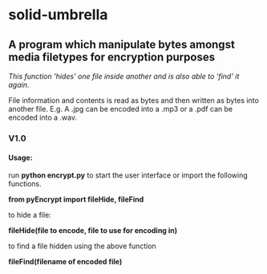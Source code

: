 # solid-umbrella
## A program which manipulate bytes amongst media filetypes for encryption purposes

*This function 'hides' one file inside another
and is also able to 'find' it again.*

File information and contents is read as bytes and then written as bytes into
another file. E.g. A .jpg can be encoded into a .mp3 or a .pdf can be encoded 
into a .wav.

### V1.0

#### Usage: 

run **python encrypt.py** to start the user interface
or import the following functions.

**from pyEncrypt import fileHide, fileFind**

to hide a file:
    
**fileHide(file to encode, file to use for encoding in)**

to find a file hidden using the above function

**fileFind(filename of encoded file)**
